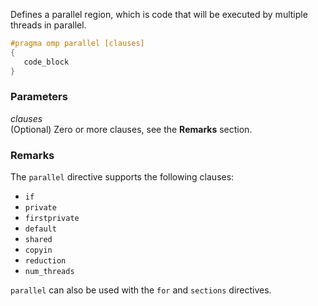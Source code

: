 Defines a parallel region, which is code that will be executed by multiple threads in parallel.

```cpp
#pragma omp parallel [clauses]
{
   code_block
}
```

### Parameters

*clauses*<br/>
(Optional) Zero or more clauses, see the **Remarks** section.

### Remarks

The `parallel` directive supports the following clauses:

- `if`
- `private`
- `firstprivate`
- `default`
- `shared`
- `copyin`
- `reduction`
- `num_threads`

`parallel` can also be used with the `for` and `sections` directives.